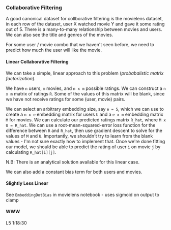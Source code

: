 ### Collaborative Filtering

A good canonical dataset for collborative filtering is the movielens dataset, in each row of the dataset, user X watched movie Y and gave it some rating out of 5. There is a many-to-many relationship between movies and users. We can also see the title and genres of the movies.

For some user / movie combo that we haven't seen before, we need to predict how much the user will like the movie.

#### Linear Collaborative Filtering

We can take a simple, linear approach to this problem (_probabalistic matrix factorization_).

We have `n` users, `m` movies, and `n x m` possible ratings. We can construct a `n x m` matrix of ratings `R`. Some of the values of this matrix will be blank, since we have not receive ratings for some (user, movie) pairs.

We can select an arbitrary embedding size, say `e = 5`, which we can use to create a `n x e` embedding matrix for users `U` and a `e x m` embedding matrix `M` for movies. We can calculate our predicted ratings matrix `R_hat`, where `M x U = R_hat`. We can use a root-mean-squared-error loss function for the difference between `R` and `R_hat`, then use gradient descent to solve for the values of `M` and `U`. Importantly, we shouldn't try to learn from the blank values - I'm not sure exactly how to implement that. Once we're done fitting our model, we should be able to predict the rating of user `i` on movie `j` by calculating `R_hat[i][j]`.

N.B: There is an analytical solution available for this linear case.

We can also add a constant bias term for both users and movies.

#### Slightly Less Linear

See `EmbeddingDotBias` in movielens notebook - uses sigmoid on output to clamp

#### WWW

L5 1:18:30
